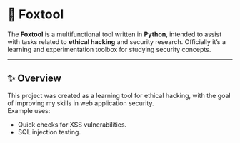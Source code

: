 # 🦊 Foxtool

The **Foxtool** is a multifunctional tool written in **Python**, intended to assist with tasks related to **ethical hacking** and security research. Officially it’s a learning and experimentation toolbox for studying security concepts.

---

## ✨ Overview

This project was created as a learning tool for ethical hacking, with the goal of improving my skills in web application security.  
Example uses:  
- Quick checks for XSS vulnerabilities.  
- SQL injection testing.
